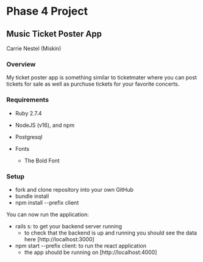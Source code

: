 # Phase 4 Project
## Music Ticket Poster App
Carrie Nestel (Miskin)

### Overview
My ticket poster app is something similar to ticketmater where you can post tickets for sale as well as purchuse tickets for your favorite concerts. 
### Requirements
- Ruby 2.7.4
- NodeJS (v16), and npm
- Postgresql

- Fonts
  - The Bold Font

### Setup

- fork and clone repository into your own GitHub
- bundle install
- npm install --prefix client

You can now run the application: 

- rails s: to get your backend server running 
  - to check that the backend is up and running you should see the data here [http://localhost:3000]
- npm start --prefix client: to run the react application
  - the app should be running on [http://localhost:4000] 




